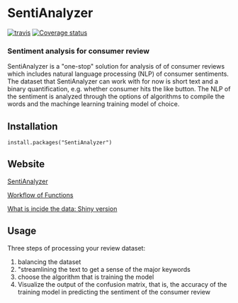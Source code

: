 # SentiAnalyzer

<!-- badges: start -->
[![travis](https://travis-ci.org/zahrakhoshmanesh/SentiAnalyzer.svg?branch=master)](https://travis-ci.org/zahrakhoshmanesh/SentiAnalyzer)
[![Coverage status](https://codecov.io/gh/zahrakhoshmanesh/SentiAnalyzer/branch/master/graph/badge.svg)](https://codecov.io/github/zahrakhoshmanesh/SentiAnalyzer?branch=master)


<!-- badges: end -->

### Sentiment analysis for consumer review

SentiAnalyzer is a "one-stop" solution for analysis of of consumer reviews which includes natural language processing (NLP) of consumer sentiments. The dataset that SentiAnalyzer can work with for now is short text and a binary quantification, e.g. whether consumer hits the like button. The NLP of the sentiment is analyzed through the options of algorithms to compile the words and the machinge learning training model of choice.  

## Installation
`install.packages("SentiAnalyzer")`

## Website

[SentiAnalyzer](https://zahrakhoshmanesh.github.io/SentiAnalyzer/)

[Workflow of Functions](https://zahrakhoshmanesh.github.io/SentiAnalyzer/articles/workflow.html)

[What is incide the data: Shiny version](https://joeybudi.shinyapps.io/zahra/)



## Usage
Three steps of processing your review dataset: 
1. balancing the dataset
2. "streamlining the text to get a sense of the major keywords
3. choose the algorithm that is training the model 
4. Visualize the output of the confusion matrix, that is, the accuracy of the training model in predicting the sentiment of the consumer review

